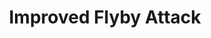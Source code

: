 ---
title: "Improved Flyby Attack"

feat:
  types: ["General"]
  prerequisite: |
    Fly speed, Dodge, Flyby Attack, Mobility.
  benefit: |
    If the standard action taken by a creature during a round in which it uses Flyby Attack is a melee attack, the creature provokes no attacks of opportunity from moving out of squares threatened by its target.
  normal: |
    Without this feat, a creature making an attack as part of a Flyby Attack maneuver provokes attacks of opportunity as normal from moving out of squares threatened by its target.
---